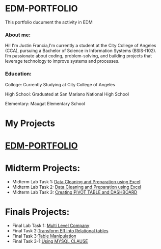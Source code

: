 # EDM-PORTFOLIO
This portfolio ducument the activity in EDM
### About me:
Hi! I'm Justin Francia,I'm currently a student at the City College of Angeles (CCA), pursuing a Bachelor of Science in Information Systems (BSIS-I102). I’m passionate about coding, problem-solving, and building projects that leverage technology to improve systems and processes.

### Education:
Colloge: Currently Studying at City College of Angeles

High School: Graduated at San Mariano National High School

Elementary: Maugat Elementary School


# My Projects

# [EDM-PORTFOLIO](https://tatinzzz.github.io/EDM-Portfolio/)


# Midterm Projects:

- Midterm Lab Task 1: [Data Cleaning and Preparation using Excel](https://tatinzzz.github.io/Midterm-Task-1/)
- Midterm Lab Task 2: [Data Cleaning and Preparation using Excel](https://tatinzzz.github.io/Midterm-Task-2/)
- Midterm Lab Task 3: [Creating PIVOT TABLE and DASHBOARD](https://tatinzzz.github.io/Midterm-Task-3/)

# Finals Projects:

- Final Lab Task 1: [Multi Level Company ](https://tatinzzz.github.io/Final-Task-1/)
- Final Task 2:[Transform ER into Relational tables](https://tatinzzz.github.io/Final-Task-2/)
- Final Task 3:[Table Manipulation](https://tatinzzz.github.io/Final-Task-3/)
- Final Task 3-1:[Using MYSQL CLAUSE](https://tatinzzz.github.io/Final-Task-3.1/)
